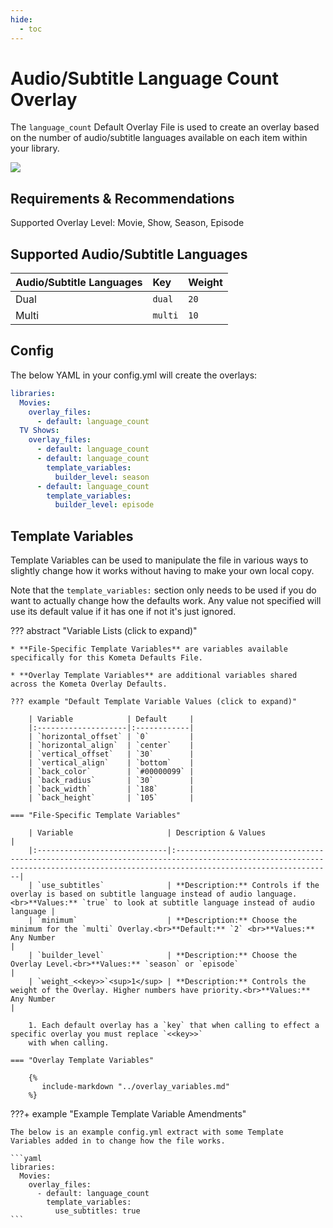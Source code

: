 ```yaml
---
hide:
  - toc
---
```

# Audio/Subtitle Language Count Overlay

The `language_count` Default Overlay File is used to create an overlay based on the number of audio/subtitle languages 
available on each item within your library.

![](images/language_count.png)

## Requirements & Recommendations

Supported Overlay Level: Movie, Show, Season, Episode

## Supported Audio/Subtitle Languages

| Audio/Subtitle Languages | Key     | Weight |
|:-------------------------|:--------|:-------|
| Dual                     | `dual`  | `20`   |
| Multi                    | `multi` | `10`   |

## Config

The below YAML in your config.yml will create the overlays:

```yaml
libraries:
  Movies:
    overlay_files:
      - default: language_count
  TV Shows:
    overlay_files:
      - default: language_count
      - default: language_count
        template_variables:
          builder_level: season
      - default: language_count
        template_variables:
          builder_level: episode
```

## Template Variables

Template Variables can be used to manipulate the file in various ways to slightly change how it works without having to 
make your own local copy.

Note that the `template_variables:` section only needs to be used if you do want to actually change how the defaults 
work. Any value not specified will use its default value if it has one if not it's just ignored.

??? abstract "Variable Lists (click to expand)"

    * **File-Specific Template Variables** are variables available specifically for this Kometa Defaults File.

    * **Overlay Template Variables** are additional variables shared across the Kometa Overlay Defaults.

    ??? example "Default Template Variable Values (click to expand)"

        | Variable            | Default     |
        |:--------------------|:------------|
        | `horizontal_offset` | `0`         |
        | `horizontal_align`  | `center`    |
        | `vertical_offset`   | `30`        |
        | `vertical_align`    | `bottom`    |
        | `back_color`        | `#00000099` |
        | `back_radius`       | `30`        |
        | `back_width`        | `188`       |
        | `back_height`       | `105`       |
        
    === "File-Specific Template Variables"

        | Variable                     | Description & Values                                                                                                                                                           |
        |:-----------------------------|:-------------------------------------------------------------------------------------------------------------------------------------------------------------------------------|
        | `use_subtitles`              | **Description:** Controls if the overlay is based on subtitle language instead of audio language.<br>**Values:** `true` to look at subtitle language instead of audio language |
        | `minimum`                    | **Description:** Choose the minimum for the `multi` Overlay.<br>**Default:** `2` <br>**Values:** Any Number                                                                    |
        | `builder_level`              | **Description:** Choose the Overlay Level.<br>**Values:** `season` or `episode`                                                                                                |
        | `weight_<<key>>`<sup>1</sup> | **Description:** Controls the weight of the Overlay. Higher numbers have priority.<br>**Values:** Any Number                                                                   |

        1. Each default overlay has a `key` that when calling to effect a specific overlay you must replace `<<key>>` 
        with when calling.

    === "Overlay Template Variables"

        {%
           include-markdown "../overlay_variables.md"
        %}
    
???+ example "Example Template Variable Amendments"

    The below is an example config.yml extract with some Template Variables added in to change how the file works.
    
    ```yaml
    libraries:
      Movies:
        overlay_files:
          - default: language_count
            template_variables:
              use_subtitles: true
    ```
